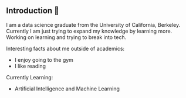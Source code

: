 ## Introduction 👋

I am a data science graduate from the University of California, Berkeley. Currently I am just trying to expand my knowledge by learning more. Working on learning and trying to break into tech.

Interesting facts about me outside of academics:
- I enjoy going to the gym
- I like reading

  
Currently Learning:

- Artificial Intelligence and Machine Learning

  

<!--
**stevenyucodes/stevenyucodes** is a ✨ _special_ ✨ repository because its `README.md` (this file) appears on your GitHub profile.

Here are some ideas to get you started:

- 🔭 I’m currently working on machine learning
- 🌱 I’m currently learning ...
- 👯 I’m looking to collaborate on ...
- 🤔 I’m looking for help with ...
- 💬 Ask me about ...
- 📫 How to reach me: ...
- 😄 Pronouns: ...
- ⚡ Fun fact: ...
-->
